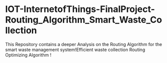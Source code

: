# IOT-InternetofThings-FinalProject-Routing_Algorithm_Smart_Waste_Collection
This Repository contains a deeper Analysis on the Routing Algorithm for the smart waste management system!Efficient waste collection Routing Optimizing Algorithm ! 
